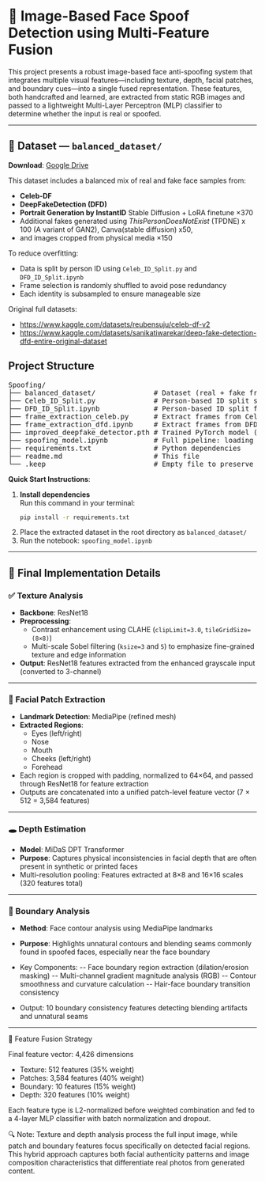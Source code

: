 # 🧠 Image-Based Face Spoof Detection using Multi-Feature Fusion

This project presents a robust image-based face anti-spoofing system that integrates multiple visual features—including texture, depth, facial patches, and boundary cues—into a single fused representation. These features, both handcrafted and learned, are extracted from static RGB images and passed to a lightweight Multi-Layer Perceptron (MLP) classifier to determine whether the input is real or spoofed.

---

## 📂 Dataset — `balanced_dataset/`  
**Download**: [Google Drive](https://drive.google.com/file/d/1p4gV3Z2x-2bUGVzhQc6v4hOnXpInGXbQ/view?usp=drive_link)

This dataset includes a balanced mix of real and fake face samples from:

- **Celeb-DF**  
- **DeepFakeDetection (DFD)**
- **Portrait Generation by InstantID** Stable Diffusion + LoRA finetune ×370
- Additional fakes generated using *ThisPersonDoesNotExist* (TPDNE) x 100 (A variant of GAN2), Canva(stable diffusion) x50,
- and images cropped from physical media ×150

To reduce overfitting:
- Data is split by person ID using `Celeb_ID_Split.py` and `DFD_ID_Split.ipynb`  
- Frame selection is randomly shuffled to avoid pose redundancy  
- Each identity is subsampled to ensure manageable size

Original full datasets:
- https://www.kaggle.com/datasets/reubensuju/celeb-df-v2  
- https://www.kaggle.com/datasets/sanikatiwarekar/deep-fake-detection-dfd-entire-original-dataset

## Project Structure
<pre>
Spoofing/
├── balanced_dataset/              # Dataset (real + fake from multiple sources)
├── Celeb_ID_Split.py              # Person-based ID split script for CelebDF
├── DFD_ID_Split.ipynb             # Person-based ID split for DeepFakeDetection
├── frame_extraction_celeb.py      # Extract frames from CelebDF videos
├── frame_extraction_dfd.ipynb     # Extract frames from DFD
├── improved_deepfake_detector.pth # Trained PyTorch model (MLP-based)
├── spoofing_model.ipynb           # Full pipeline: loading features, training, evaluation, testing
├── requirements.txt               # Python dependencies
├── readme.md                      # This file
└── .keep                          # Empty file to preserve directory structure
</pre>



**Quick Start Instructions**:

1. **Install dependencies**  
   Run this command in your terminal:  
   ```bash
   pip install -r requirements.txt
2. Place the extracted dataset in the root directory as `balanced_dataset/`  
3. Run the notebook: `spoofing_model.ipynb`

---

## 🚀 Final Implementation Details

### ✅ Texture Analysis
- **Backbone**: ResNet18  
- **Preprocessing**:
  - Contrast enhancement using CLAHE (`clipLimit=3.0`, `tileGridSize=(8×8)`)  
  - Multi-scale Sobel filtering (`ksize=3` and `5`) to emphasize fine-grained texture and edge information  
- **Output**: ResNet18 features extracted from the enhanced grayscale input (converted to 3-channel)

---

### 🧩 Facial Patch Extraction
- **Landmark Detection**: MediaPipe (refined mesh)
- **Extracted Regions**:
  - Eyes (left/right)  
  - Nose  
  - Mouth  
  - Cheeks (left/right)  
  - Forehead  
- Each region is cropped with padding, normalized to 64×64, and passed through ResNet18 for feature extraction
- Outputs are concatenated into a unified patch-level feature vector (7 × 512 = 3,584 features)

---

### 🕳️ Depth Estimation
- **Model**: MiDaS DPT Transformer  
- **Purpose**: Captures physical inconsistencies in facial depth that are often present in synthetic or printed faces
- Multi-resolution pooling: Features extracted at 8×8 and 16×16 scales (320 features total)
---


### 🧠 Boundary Analysis
- **Method**:  Face contour analysis using MediaPipe landmarks
- **Purpose**: Highlights unnatural contours and blending seams commonly found in spoofed faces, especially near the face boundary
- Key Components:
  -- Face boundary region extraction (dilation/erosion masking)
  -- Multi-channel gradient magnitude analysis (RGB)
  -- Contour smoothness and curvature calculation
  -- Hair-face boundary transition consistency

- Output: 10 boundary consistency features detecting blending artifacts and unnatural seams
---

🎯 Feature Fusion Strategy

Final feature vector: 4,426 dimensions

- Texture: 512 features (35% weight)
- Patches: 3,584 features (40% weight)
- Boundary: 10 features (15% weight)
- Depth: 320 features (10% weight)

Each feature type is L2-normalized before weighted combination and fed to a 4-layer MLP classifier with batch normalization and dropout.

🔍 Note: Texture and depth analysis process the full input image, while patch and boundary features focus specifically on detected facial regions. This hybrid approach captures both facial authenticity patterns and image composition characteristics that differentiate real photos from generated content.

